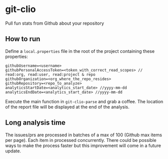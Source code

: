 # git-clio

Pull fun stats from Github about your repository

## How to run

Define a `local.properties` file in the root of the project containing these properties:

```properties
githubUsername=<username>
githubPersonalAccessToken=<token_with_correct_read_scopes> // read:org, read:user, read:project & repo
githubOrganization=<org_where_the_repo_resides>
githubRepository=<repo_to_analyze>
analyticsStartDate=<analytics_start_date> //yyyy-mm-dd
analyticsEndDate=<analytics_start_date> //yyyy-mm-dd
```

Execute the main function in `git-clio-parse` and grab a coffee. The location of the report file will be displayed at
the end of the analysis.

## Long analysis time
The issues/prs are processed in batches of a max of 100 (Github max items per page). Each item in processed concurrently. There could be possible ways to make the process faster but this improvement will come in a future update. 
